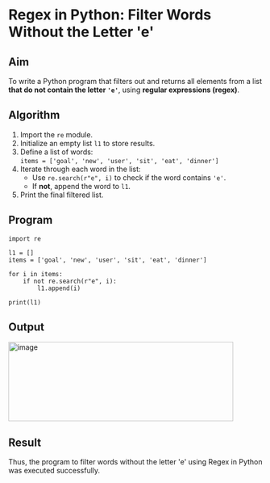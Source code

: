 # Regex in Python: Filter Words Without the Letter 'e'

## Aim
To write a Python program that filters out and returns all elements from a list **that do not contain the letter `'e'`**, using **regular expressions (regex)**.

## Algorithm
1. Import the `re` module.
2. Initialize an empty list `l1` to store results.
3. Define a list of words:  
   `items = ['goal', 'new', 'user', 'sit', 'eat', 'dinner']`
4. Iterate through each word in the list:
   - Use `re.search(r"e", i)` to check if the word contains `'e'`.
   - If **not**, append the word to `l1`.
5. Print the final filtered list.

## Program
```
import re

l1 = []  
items = ['goal', 'new', 'user', 'sit', 'eat', 'dinner']

for i in items:
    if not re.search(r"e", i):
        l1.append(i)

print(l1)
```

## Output
<img width="446" height="157" alt="image" src="https://github.com/user-attachments/assets/a52f0678-d206-48eb-bfd1-9c9c16ac234d" />


## Result
Thus, the program to filter words without the letter 'e' using Regex in Python was executed successfully.
